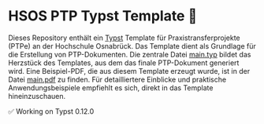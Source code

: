 # HSOS PTP Typst Template 🚀

Dieses Repository enthält ein [Typst](https://typst.app/) Template für Praxistransferprojekte (PTPe) an der Hochschule Osnabrück. Das Template dient als Grundlage für die Erstellung von PTP-Dokumenten. Die zentrale Datei [main.typ](main.typ) bildet das Herzstück des Templates, aus dem das finale PTP-Dokument generiert wird. Eine Beispiel-PDF, die aus diesem Template erzeugt wurde, ist in der Datei [main.pdf](main.pdf) zu finden. Für detailliertere Einblicke und praktische Anwendungsbeispiele empfiehlt es sich, direkt in das Template hineinzuschauen.

✅ Working on Typst 0.12.0
